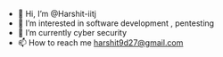 - 👋 Hi, I’m @Harshit-iitj
- 👀 I’m interested in software development , pentesting
- 🌱 I’m currently cyber security
- 📫 How to reach me harshit9d27@gmail.com


<!---
Harshit-iitj/Harshit-iitj is a ✨ special ✨ repository because its `README.md` (this file) appears on your GitHub profile.
You can click the Preview link to take a look at your changes.
--->
